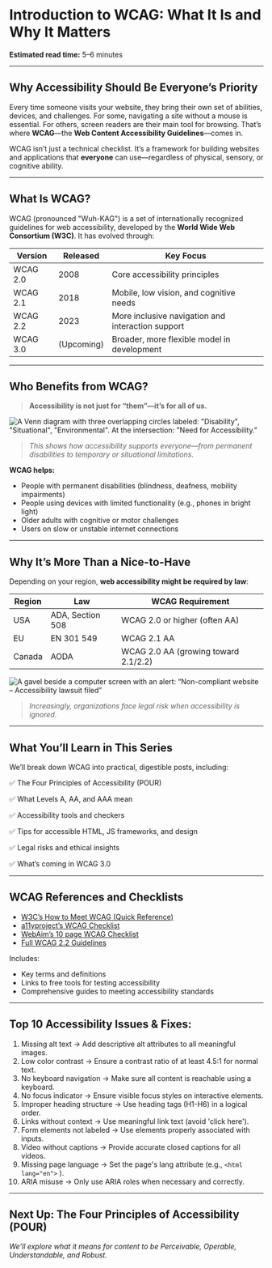
<!--
title: Introduction to WCAG - What It Is and Why It Matters
description: Learn what WCAG is, why web accessibility matters, and how it impacts users, laws, and inclusive design practices. Start building accessible websites today.
keywords: what is wcag, web accessibility introduction, wcag 2.2 explained, accessibility guidelines website, digital inclusion, wcag vs ada, accessible design principles, website accessibility laws
date: 2025-05-29
series: Making the Web Accessible for All
image: intorduction-to-wcag.png
imageAlt:Dark blue text on yellow background saying, Introduction to WCAG, What it is and Why it Matters
-status: published
-->

# **Introduction to WCAG: What It Is and Why It Matters**

**Estimated read time:** 5–6 minutes

---

## **Why Accessibility Should Be Everyone’s Priority**

Every time someone visits your website, they bring their own set of abilities, devices, and challenges. For some, navigating a site without a mouse is essential. For others, screen readers are their main tool for browsing. That’s where **WCAG**—the **Web Content Accessibility Guidelines**—comes in.

WCAG isn’t just a technical checklist. It’s a framework for building websites and applications that **everyone** can use—regardless of physical, sensory, or cognitive ability.

---

## **What Is WCAG?**

WCAG (pronounced "Wuh-KAG") is a set of internationally recognized guidelines for web accessibility, developed by the **World Wide Web Consortium (W3C)**. It has evolved through:

| Version  | Released   | Key Focus                                         |
| -------- | ---------- | ------------------------------------------------- |
| WCAG 2.0 | 2008       | Core accessibility principles                     |
| WCAG 2.1 | 2018       | Mobile, low vision, and cognitive needs           |
| WCAG 2.2 | 2023       | More inclusive navigation and interaction support |
| WCAG 3.0 | (Upcoming) | Broader, more flexible model in development       |

---

## **Who Benefits from WCAG?**

> **Accessibility is not just for “them”—it’s for all of us.**

![A Venn diagram with three overlapping circles labeled: "Disability", "Situational", "Environmental". At the intersection: "Need for Accessibility."](/assets/images/venn-diagram-accessibility.png)
> *This shows how accessibility supports everyone—from permanent disabilities to temporary or situational limitations.*

**WCAG helps:**

* People with permanent disabilities (blindness, deafness, mobility impairments)
* People using devices with limited functionality (e.g., phones in bright light)
* Older adults with cognitive or motor challenges
* Users on slow or unstable internet connections

---

## **Why It’s More Than a Nice-to-Have**

Depending on your region, **web accessibility might be required by law**:

| Region | Law              | WCAG Requirement                     |
| ------ | ---------------- | ------------------------------------ |
| USA    | ADA, Section 508 | WCAG 2.0 or higher (often AA)        |
| EU     | EN 301 549       | WCAG 2.1 AA                          |
| Canada | AODA             | WCAG 2.0 AA (growing toward 2.1/2.2) |

![A gavel beside a computer screen with an alert: “Non-compliant website – Accessibility lawsuit filed”](/assets/images/gavel-warning.jpg)
> *Increasingly, organizations face legal risk when accessibility is ignored.*

---

## **What You’ll Learn in This Series**

We’ll break down WCAG into practical, digestible posts, including:

✅ The Four Principles of Accessibility (POUR)

✅ What Levels A, AA, and AAA mean

✅ Accessibility tools and checkers

✅ Tips for accessible HTML, JS frameworks, and design

✅ Legal risks and ethical insights

✅ What’s coming in WCAG 3.0

---

## **WCAG References and Checklists**

* [W3C’s How to Meet WCAG (Quick Reference)](https://www.w3.org/WAI/WCAG22/quickref/)
* [a11yproject’s WCAG Checklist](https://www.a11yproject.com/checklist/)
* [WebAim’s 10 page WCAG Checklist](https://webaim.org/standards/wcag/WCAG2Checklist.pdf)
* [Full WCAG 2.2 Guidelines](https://www.w3.org/TR/WCAG22/)

Includes:

* Key terms and definitions
* Links to free tools for testing accessibility
* Comprehensive guides to meeting accessibility standards

---

## **Top 10 Accessibility Issues & Fixes:**

1. Missing alt text -> Add descriptive alt attributes to all meaningful images.
2. Low color contrast -> Ensure a contrast ratio of at least 4.5:1 for normal text.
3. No keyboard navigation -> Make sure all content is reachable using a keyboard.
4. No focus indicator -> Ensure visible focus styles on interactive elements.
5. Improper heading structure -> Use heading tags (H1-H6) in a logical order.
6. Links without context -> Use meaningful link text (avoid 'click here').
7. Form elements not labeled -> Use elements properly associated with inputs.
8. Video without captions -> Provide accurate closed captions for all videos.
9. Missing page language -> Set the page's lang attribute (e.g., `<html lang="en">` ).
10. ARIA misuse -> Only use ARIA roles when necessary and correctly.

---

## **Next Up: The Four Principles of Accessibility (POUR)**

*We’ll explore what it means for content to be Perceivable, Operable, Understandable, and Robust.*
